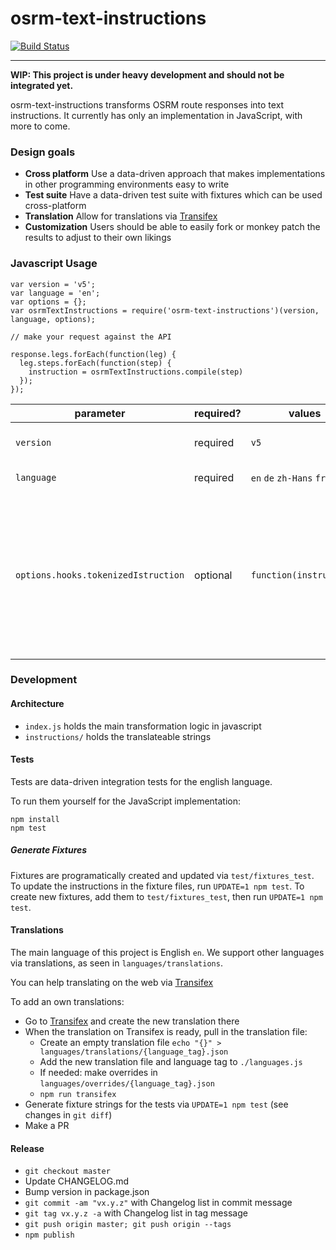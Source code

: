 # osrm-text-instructions

[![Build Status](https://travis-ci.org/Project-OSRM/osrm-text-instructions.svg?branch=master)](https://travis-ci.org/Project-OSRM/osrm-text-instructions)

----

__WIP: This project is under heavy development and should not be integrated yet.__

osrm-text-instructions transforms OSRM route responses into text instructions. It currently has only an implementation in JavaScript, with more to come.

### Design goals

- __Cross platform__ Use a data-driven approach that makes implementations in other programming environments easy to write
- __Test suite__ Have a data-driven test suite with fixtures which can be used cross-platform
- __Translation__ Allow for translations via [Transifex](https://www.transifex.com/)
- __Customization__ Users should be able to easily fork or monkey patch the results to adjust to their own likings

### Javascript Usage

```
var version = 'v5';
var language = 'en';
var options = {};
var osrmTextInstructions = require('osrm-text-instructions')(version, language, options);

// make your request against the API

response.legs.forEach(function(leg) {
  leg.steps.forEach(function(step) {
    instruction = osrmTextInstructions.compile(step)
  });
});
```

parameter | required? | values | description
---|----|----|---
`version` | required | `v5` | Major OSRM version
`language` | required | `en` `de` `zh-Hans` `fr` `nl` | Language identifier
`options.hooks.tokenizedIstruction` | optional | `function(instruction)` | A function to change the raw instruction string before tokens are replaced. Useful to inject custom markup for tokens

### Development
#### Architecture

- `index.js` holds the main transformation logic in javascript
- `instructions/` holds the translateable strings

#### Tests

Tests are data-driven integration tests for the english language.

To run them yourself for the JavaScript implementation:

```
npm install
npm test
```

##### Generate Fixtures

Fixtures are programatically created and updated via `test/fixtures_test`. To update the instructions in the fixture files, run `UPDATE=1 npm test`. To create new fixtures, add them to `test/fixtures_test`, then run `UPDATE=1 npm test`.

#### Translations

The main language of this project is English `en`. We support other languages via translations, as seen in `languages/translations`.

You can help translating on the web via [Transifex](https://www.transifex.com/project-osrm/osrm-text-instructions/)

To add an own translations:

- Go to [Transifex](https://www.transifex.com/project-osrm/osrm-text-instructions/) and create the new translation there
- When the translation on Transifex is ready, pull in the translation file:
  - Create an empty translation file `echo "{}" > languages/translations/{language_tag}.json`
  - Add the new translation file and language tag to `./languages.js`
  - If needed: make overrides in `languages/overrides/{language_tag}.json`
  - `npm run transifex`
- Generate fixture strings for the tests via `UPDATE=1 npm test` (see changes in `git diff`)
- Make a PR

#### Release

- `git checkout master`
- Update CHANGELOG.md
- Bump version in package.json
- `git commit -am "vx.y.z"` with Changelog list in commit message
- `git tag vx.y.z -a` with Changelog list in tag message
- `git push origin master; git push origin --tags`
- `npm publish`
